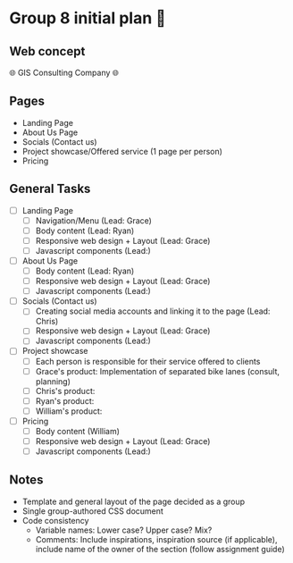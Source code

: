 # Group 8 initial plan :open_book:

## Web concept
:globe_with_meridians: GIS Consulting Company :globe_with_meridians:
## Pages
- Landing Page
- About Us Page
- Socials (Contact us)
- Project showcase/Offered service (1 page per person) 
- Pricing 
## General Tasks
- [ ] Landing Page
  - [ ] Navigation/Menu (Lead: Grace)
  - [ ] Body content (Lead: Ryan)
  - [ ] Responsive web design + Layout (Lead: Grace)
  - [ ] Javascript components (Lead:)

- [ ] About Us Page 
  - [ ] Body content (Lead: Ryan)
  - [ ] Responsive web design + Layout (Lead: Grace)
  - [ ] Javascript components (Lead:)

- [ ] Socials (Contact us)
  - [ ] Creating social media accounts and linking it to the page (Lead: Chris)
  - [ ] Responsive web design + Layout (Lead: Grace)
  - [ ] Javascript components (Lead:)

- [ ] Project showcase
  - [ ] Each person is responsible for their service offered to clients
  - [ ] Grace's product: Implementation of separated bike lanes (consult, planning) 
  - [ ] Chris's product:
  - [ ] Ryan's product:
  - [ ] William's product:
- [ ] Pricing 
  - [ ] Body content (William)
  - [ ] Responsive web design + Layout (Lead: Grace) 
  - [ ] Javascript components (Lead:)
## Notes
- Template and general layout of the page decided as a group 
- Single group-authored CSS document 
- Code consistency
  - Variable names: Lower case? Upper case? Mix? 
  - Comments: Include inspirations, inspiration source (if applicable), include name of the owner of the section (follow assignment guide) 
